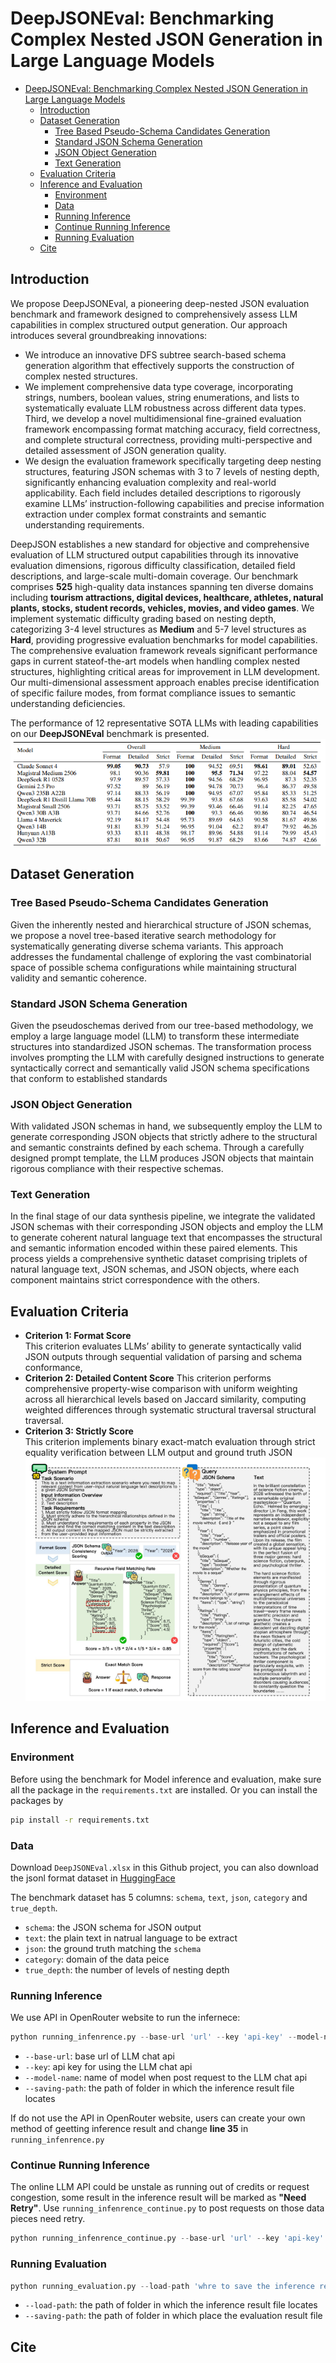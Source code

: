 # DeepJSONEval: Benchmarking Complex Nested JSON Generation in Large Language Models

- [DeepJSONEval: Benchmarking Complex Nested JSON Generation in Large Language Models](#deepjsoneval--benchmarking-complex-nested-json-generation-in-large-language-models)
  * [Introduction](#introduction)
  * [Dataset Generation](#dataset-generation)
    + [Tree Based Pseudo-Schema Candidates Generation](#tree-based-pseudo-schema-candidates-generation)
    + [Standard JSON Schema Generation](#standard-json-schema-generation)
    + [JSON Object Generation](#json-object-generation)
    + [Text Generation](#text-generation)
  * [Evaluation Criteria](#evaluation-criteria)
  * [Inference and Evaluation](#inference-and-evaluation)
    + [Environment](#environment)
    + [Data](#data)
    + [Running Inference](#running-inference)
    + [Continue Running Inference](#continue-running-inference)
    + [Running Evaluation](#running-evaluation)
  * [Cite](#cite)
 
## Introduction
We propose DeepJSONEval, a pioneering deep-nested JSON evaluation benchmark and framework designed to comprehensively assess LLM capabilities in complex structured output generation.
Our approach introduces several groundbreaking innovations: 
* We introduce an innovative DFS subtree search-based schema generation algorithm that effectively supports the construction of complex nested structures.
* We implement comprehensive data type coverage, incorporating strings, numbers, boolean values, string enumerations, and lists to systematically evaluate LLM robustness across different data types. Third, we develop a novel multidimensional fine-grained evaluation framework encompassing format matching accuracy, field correctness, and complete structural correctness, providing multi-perspective and detailed assessment of JSON generation quality. 
* We design the evaluation framework specifically targeting deep nesting structures, featuring JSON schemas with 3 to 7 levels of nesting depth, significantly enhancing evaluation complexity and real-world applicability.
Each field includes detailed descriptions to rigorously examine LLMs’ instruction-following capabilities and precise information extraction under complex format constraints and semantic understanding requirements. 


DeepJSON establishes a new standard for objective and comprehensive evaluation of LLM structured output capabilities through its innovative evaluation dimensions, rigorous difficulty classification, detailed field descriptions, and large-scale multi-domain coverage. 
Our benchmark comprises **525** high-quality data instances spanning ten diverse domains including **tourism attractions, digital devices, healthcare, athletes, natural plants, stocks, student records, vehicles, movies, and video games**. 
We implement systematic difficulty grading based on nesting depth, categorizing 3-4 level structures as **Medium** and 5-7 level structures as **Hard**, providing progressive evaluation benchmarks for model capabilities. 
The comprehensive evaluation framework reveals significant performance gaps in current stateof-the-art models when handling complex nested structures, highlighting critical areas for improvement in LLM development.
Our multi-dimensional assessment approach enables precise identification of specific failure modes, from format compliance issues to semantic understanding deficiencies.


The performance of 12 representative SOTA LLMs with leading capabilities on our **DeepJSONEval** benchmark is presented.
![leaderboard](Imags/leaderboard.png)

## Dataset Generation
### Tree Based Pseudo-Schema Candidates Generation
Given the inherently nested and hierarchical structure of JSON schemas, we propose a novel tree-based iterative search methodology for systematically generating diverse schema variants. 
This approach addresses the fundamental challenge of exploring the vast combinatorial space of possible schema configurations while maintaining structural validity and semantic coherence.

### Standard JSON Schema Generation 
Given the pseudoschemas derived from our tree-based methodology, we employ a large language model (LLM) to transform these intermediate structures into standardized JSON schemas. 
The transformation process involves prompting the LLM with carefully designed instructions to generate syntactically correct and semantically valid JSON schema specifications that
conform to established standards

### JSON Object Generation 
With validated JSON schemas in hand, we subsequently employ the LLM to generate corresponding JSON objects that strictly adhere to the structural and semantic constraints defined by each schema. 
Through a carefully designed prompt template, the LLM produces JSON objects that maintain rigorous compliance with their respective schemas.

### Text Generation 
In the final stage of our data synthesis pipeline, we integrate the validated JSON schemas with their corresponding JSON objects and employ the LLM to generate coherent natural language text that encompasses the structural and semantic information encoded within these paired elements. 
This process yields a comprehensive synthetic dataset comprising triplets of natural language text, JSON schemas, and JSON objects, where each component maintains strict correspondence with the others.

## Evaluation Criteria
* **Criterion 1: Format Score**  
This criterion evaluates LLMs’ ability to generate syntactically
valid JSON outputs through sequential validation
of parsing and schema conformance,
* **Criterion 2: Detailed Content Score**
This criterion performs comprehensive property-wise comparison with uniform weighting across all hierarchical levels based on Jaccard similarity, computing weighted differences through systematic structural traversal structural traversal.
* **Criterion 3: Strictly Score**  
This criterion implements binary exact-match evaluation through strict equality verification between LLM output and ground truth JSON
![evaluation criteria](Imags/evaluation_criteira.png)
## Inference and Evaluation
### Environment
Before using the benchmark for Model inference and evaluation, make sure all the package in the `requirements.txt` are installed. Or you can install the packages by

```bash
pip install -r requirements.txt
```
### Data
Download `DeepJSONEval.xlsx` in this Github project, you can also download the jsonl format dataset in [HuggingFace](https://huggingface.co/datasets/GTSAIInfraLabSOTAS/DeepJSON)

The benchmark dataset has 5 columns: `schema`, `text`, `json`, `category` and `true_depth`.
* `schema`: the JSON schema for JSON output
* `text`: the plain text in natrual language to be extract
* `json`: the ground truth matching the `schema`
* `category`: domain of the data peice
* `true_depth`: the number of levels of nesting depth
### Running Inference
We use API in OpenRouter website to run the infernece: 
```python
python running_infenrence.py --base-url 'url' --key 'api-key' --model-name 'model_name' --saving-path 'whre to save the inference result'
```
* `--base-url`: base url of LLM chat api
* `--key`: api key for using the LLM chat api
* `--model-name`: name of model when post request to the LLM chat api
* `--saving-path`: the path of folder in which the inference result file locates

If do not use the API in OpenRouter website, users can create your own method of geetting inference result and change **line 35** in `running_infenrence.py`
### Continue Running Inference 
The online LLM API could be unstale as running out of credits or request congestion, some result in the inference result will be marked as **"Need Retry"**. Use `running_infenrence_continue.py` to post requests on those data pieces need retry.
```python
python running_infenrence_continue.py --base-url 'url' --key 'api-key' --model-name 'model_name' --saving-path 'whre to save the inference result'
```
### Running Evaluation
```python
python running_evaluation.py --load-path 'whre to save the inference result'  --saving-path 'where to save the evaluation result'
```
* `--load-path`: the path of folder in which the inference result file locates
* `--saving-path`: the path of folder in which place the evaluation result file
## Cite
